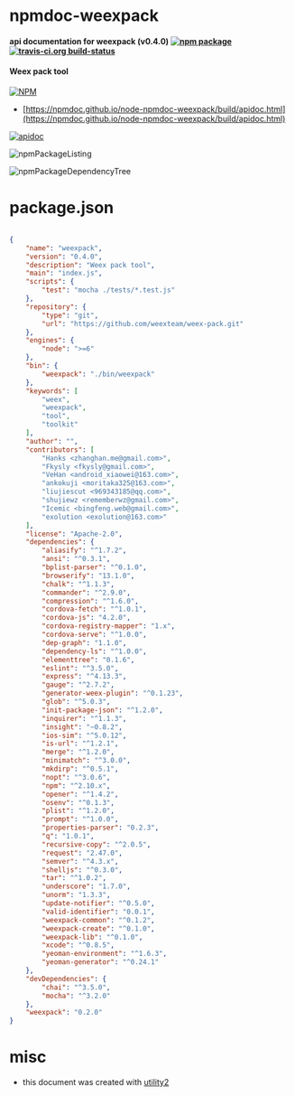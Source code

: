 # npmdoc-weexpack

#### api documentation for  weexpack (v0.4.0)  [![npm package](https://img.shields.io/npm/v/npmdoc-weexpack.svg?style=flat-square)](https://www.npmjs.org/package/npmdoc-weexpack) [![travis-ci.org build-status](https://api.travis-ci.org/npmdoc/node-npmdoc-weexpack.svg)](https://travis-ci.org/npmdoc/node-npmdoc-weexpack)

#### Weex pack tool

[![NPM](https://nodei.co/npm/weexpack.png?downloads=true&downloadRank=true&stars=true)](https://www.npmjs.com/package/weexpack)

- [https://npmdoc.github.io/node-npmdoc-weexpack/build/apidoc.html](https://npmdoc.github.io/node-npmdoc-weexpack/build/apidoc.html)

[![apidoc](https://npmdoc.github.io/node-npmdoc-weexpack/build/screenCapture.buildCi.browser.%252Ftmp%252Fbuild%252Fapidoc.html.png)](https://npmdoc.github.io/node-npmdoc-weexpack/build/apidoc.html)

![npmPackageListing](https://npmdoc.github.io/node-npmdoc-weexpack/build/screenCapture.npmPackageListing.svg)

![npmPackageDependencyTree](https://npmdoc.github.io/node-npmdoc-weexpack/build/screenCapture.npmPackageDependencyTree.svg)



# package.json

```json

{
    "name": "weexpack",
    "version": "0.4.0",
    "description": "Weex pack tool",
    "main": "index.js",
    "scripts": {
        "test": "mocha ./tests/*.test.js"
    },
    "repository": {
        "type": "git",
        "url": "https://github.com/weexteam/weex-pack.git"
    },
    "engines": {
        "node": ">=6"
    },
    "bin": {
        "weexpack": "./bin/weexpack"
    },
    "keywords": [
        "weex",
        "weexpack",
        "tool",
        "toolkit"
    ],
    "author": "",
    "contributors": [
        "Hanks <zhanghan.me@gmail.com>",
        "Fkysly <fkysly@gmail.com>",
        "VeHan <android_xiaowei@163.com>",
        "ankokuji <moritaka325@163.com>",
        "liujiescut <969343185@qq.com>",
        "shujiewz <rememberwz@gmail.com>",
        "Icemic <bingfeng.web@gmail.com>",
        "exolution <exolution@163.com>"
    ],
    "license": "Apache-2.0",
    "dependencies": {
        "aliasify": "^1.7.2",
        "ansi": "^0.3.1",
        "bplist-parser": "^0.1.0",
        "browserify": "13.1.0",
        "chalk": "^1.1.3",
        "commander": "^2.9.0",
        "compression": "^1.6.0",
        "cordova-fetch": "^1.0.1",
        "cordova-js": "4.2.0",
        "cordova-registry-mapper": "1.x",
        "cordova-serve": "^1.0.0",
        "dep-graph": "1.1.0",
        "dependency-ls": "^1.0.0",
        "elementtree": "0.1.6",
        "eslint": "^3.5.0",
        "express": "^4.13.3",
        "gauge": "^2.7.2",
        "generator-weex-plugin": "^0.1.23",
        "glob": "^5.0.3",
        "init-package-json": "^1.2.0",
        "inquirer": "^1.1.3",
        "insight": "~0.8.2",
        "ios-sim": "^5.0.12",
        "is-url": "^1.2.1",
        "merge": "^1.2.0",
        "minimatch": "^3.0.0",
        "mkdirp": "^0.5.1",
        "nopt": "^3.0.6",
        "npm": "^2.10.x",
        "opener": "^1.4.2",
        "osenv": "^0.1.3",
        "plist": "^1.2.0",
        "prompt": "^1.0.0",
        "properties-parser": "0.2.3",
        "q": "1.0.1",
        "recursive-copy": "^2.0.5",
        "request": "2.47.0",
        "semver": "^4.3.x",
        "shelljs": "^0.3.0",
        "tar": "^1.0.2",
        "underscore": "1.7.0",
        "unorm": "1.3.3",
        "update-notifier": "^0.5.0",
        "valid-identifier": "0.0.1",
        "weexpack-common": "^0.1.2",
        "weexpack-create": "^0.1.0",
        "weexpack-lib": "^0.1.0",
        "xcode": "^0.8.5",
        "yeoman-environment": "^1.6.3",
        "yeoman-generator": "^0.24.1"
    },
    "devDependencies": {
        "chai": "^3.5.0",
        "mocha": "^3.2.0"
    },
    "weexpack": "0.2.0"
}
```



# misc
- this document was created with [utility2](https://github.com/kaizhu256/node-utility2)
